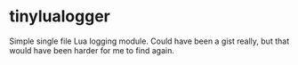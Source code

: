 # tinylualogger
Simple single file Lua logging module. Could have been a gist really, but that would have been harder for me to find again.
